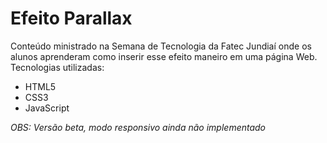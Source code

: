 # Efeito Parallax
Conteúdo ministrado na Semana de Tecnologia da Fatec Jundiaí onde os alunos aprenderam como inserir esse efeito maneiro em uma página Web. Tecnologias utilizadas:

+ HTML5 
+ CSS3 
+ JavaScript 

*OBS: Versão beta, modo responsivo ainda não implementado*
